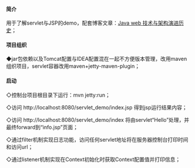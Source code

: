 #### 简介
用于了解servlet与JSP的demo，配套博客文章：[Java web 技术与架构演进历史](https://congzhou09.github.io/knowledge/Java-web-%E6%8A%80%E6%9C%AF%E4%B8%8E%E6%9E%B6%E6%9E%84%E6%BC%94%E8%BF%9B%E5%8E%86%E5%8F%B2.html)；

#### 项目组织
◆jar包依赖以及Tomcat配置与IDEA配置混在一起不方便版本管理，改用maven组织项目，servlet容器改用maven+jetty-maven-plugin；

#### 启动
◇控制台项目根目录下运行：mvn jetty:run；

◇访问 http://localhost:8080/servlet_demo/index.jsp 得到jsp运行结果内容；

◇访问 http://localhost:8080/servlet_demo/index 将由servlet“Hello”处理，并最终forward到“info.jsp”页面；

◇通过filter机制实现日志功能，访问任何servlet地址将在服务器控制台打印时间和访问url；

◇通过listener机制实现在Context初始化时获取Context配置值并打印信息；